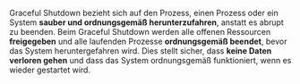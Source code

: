 
Graceful Shutdown bezieht sich auf den Prozess, einen Prozess oder ein System **sauber und ordnungsgemäß herunterzufahren**, anstatt es abrupt zu beenden.
Beim Graceful Shutdown werden alle offenen Ressourcen **freigegeben** und alle laufenden Prozesse **ordnungsgemäß beendet**, bevor das System heruntergefahren wird. Dies stellt sicher, dass **keine Daten verloren gehen** und dass das System ordnungsgemäß funktioniert, wenn es wieder gestartet wird.

